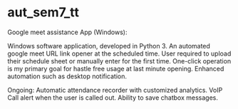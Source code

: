 # aut_sem7_tt
Google meet assistance App (Windows):

Windows software application, developed in Python 3. 
An automated google meet URL link opener at the scheduled time. 
User required to upload their schedule sheet or manually enter for the first time.
One-click operation is my primary goal for hastle free usage at last minute opening.
Enhanced automation such as desktop notification.

Ongoing:
Automatic attendance recorder with customized analytics.
VoIP Call alert when the user is called out. 
Ability to save chatbox messages.
